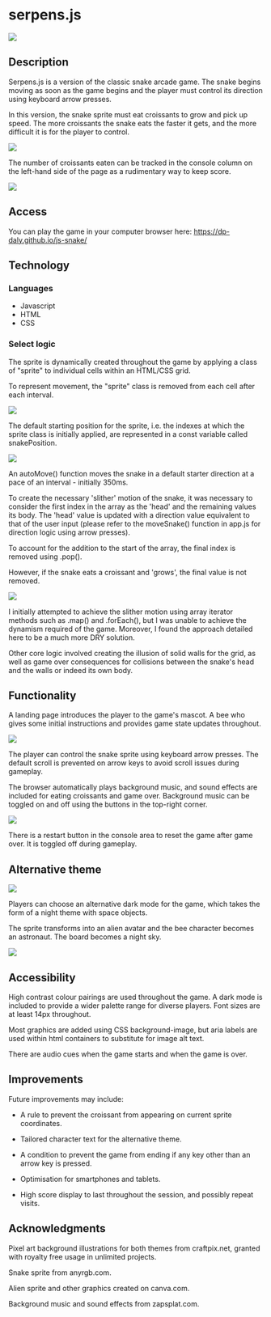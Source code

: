 # serpens.js

![](./README%20images/overview.png)

## Description

Serpens.js is a version of the classic snake arcade game. The snake begins moving as soon as the game begins and the player must control its direction using keyboard arrow presses. 

In this version, the snake sprite must eat croissants to grow and pick up speed. The more croissants the snake eats the faster it gets, and the more difficult it is for the player to control.

![](./README%20images/Screenshot%202024-05-09%20at%2016.17.52.png)

The number of croissants eaten can be tracked in the console column on the left-hand side of the page as a rudimentary way to keep score.

![](./README%20images/score.png)

## Access

You can play the game in your computer browser here: https://dp-daly.github.io/js-snake/

## Technology

### Languages
- Javascript
- HTML
- CSS

### Select logic

The sprite is dynamically created throughout the game by applying a class of "sprite" to individual cells within an HTML/CSS grid.

To represent movement, the "sprite" class is removed from each cell after each interval. 

![](./README%20images/sprite-class-add-remove.png)

The default starting position for the sprite, i.e. the indexes at which the sprite class is initially applied, are represented in a const variable called snakePosition. 

![](./README%20images/snakePosition%20const.png)

An autoMove() function moves the snake in a default starter direction at a pace of an interval - initially 350ms.

To create the necessary 'slither' motion of the snake, it was necessary to consider the first index in the array as the 'head' and the remaining values its body. The 'head' value is updated with a direction value equivalent to that of the user input (please refer to the moveSnake() function in app.js for direction logic using arrow presses).

To account for the addition to the start of the array, the final index is removed using .pop(). 

However, if the snake eats a croissant and 'grows', the final value is not removed. 

![](./README%20images/slither%20logic.png)

I initially attempted to achieve the slither motion using array iterator methods such as .map() and .forEach(), but I was unable to achieve the dynamism required of the game. Moreover, I found the approach detailed here to be a much more DRY solution.

Other core logic involved creating the illusion of solid walls for the grid, as well as game over consequences for collisions between the snake's head and the walls or indeed its own body.

## Functionality

A landing page introduces the player to the game's mascot. A bee who gives some initial instructions and provides game state updates throughout.

![](./README%20images/Screenshot%202024-05-09%20at%2016.19.15.png)

The player can control the snake sprite using keyboard arrow presses. The default scroll is prevented on arrow keys to avoid scroll issues during gameplay.

The browser automatically plays background music, and sound effects are included for eating croissants and game over. Background music can be toggled on and off using the buttons in the top-right corner.

![](./README%20images/Screenshot%202024-05-09%20at%2016.28.53.png)

There is a restart button in the console area to reset the game after game over. It is toggled off during gameplay.

## Alternative theme

![](./README%20images/Screenshot%202024-05-09%20at%2016.29.10.png)

Players can choose an alternative dark mode for the game, which takes the form of a night theme with space objects. 

The sprite transforms into an alien avatar and the bee character becomes an astronaut. The board becomes a night sky.

![](./README%20images/Screenshot%202024-05-09%20at%2016.29.41.png)

## Accessibility

High contrast colour pairings are used throughout the game. A dark mode is included to provide a wider palette range for diverse players. Font sizes are at least 14px throughout.

Most graphics are added using CSS background-image, but aria labels are used within html containers to substitute for image alt text.

There are audio cues when the game starts and when the game is over.

## Improvements

Future improvements may include: 

* A rule to prevent the croissant from appearing on current sprite coordinates.

* Tailored character text for the alternative theme.

* A condition to prevent the game from ending if any key other than an arrow key is pressed. 

* Optimisation for smartphones and tablets.

* High score display to last throughout the session, and possibly repeat visits.

## Acknowledgments

Pixel art background illustrations for both themes from craftpix.net, granted with royalty free usage in unlimited projects.

Snake sprite from anyrgb.com. 

Alien sprite and other graphics created on canva.com. 

Background music and sound effects from zapsplat.com.